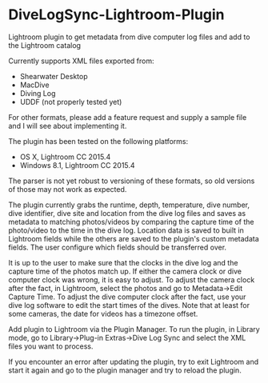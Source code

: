 # DiveLogSync-Lightroom-Plugin
Lightroom plugin to get metadata from dive computer log files and add to the Lightroom catalog

Currently supports XML files exported from:
- Shearwater Desktop
- MacDive
- Diving Log
- UDDF (not properly tested yet)

For other formats, please add a feature request and supply a sample file and I will see about implementing it.

The plugin has been tested on the following platforms:
- OS X, Lightroom CC 2015.4
- Windows 8.1, Lightroom CC 2015.4

The parser is not yet robust to versioning of these formats, so old versions of those may not work as expected.

The plugin currently grabs the runtime, depth, temperature, dive number, dive identifier, dive site and location from the dive log files
and saves as metadata to matching photos/videos by comparing the capture time of the photo/video to the time in
the dive log. Location data is saved to built in Lightroom fields while the others are saved to the plugin's custom metadata fields.
The user configure which fields should be transferred over.

It is up to the user to make sure that the clocks in the dive log and the capture time
of the photos match up. If either the camera clock or dive computer clock was wrong,
it is easy to adjust. To adjust the camera clock after the fact, in Lightroom, select the photos and go to Metadata->Edit Capture Time.
To adjust the dive computer clock after the fact, use your dive log software to edit the start times of the dives. Note that at least for some cameras, the date for videos has a timezone offset.

Add plugin to Lightroom via the Plugin Manager. To run the plugin, in Library mode,
go to Library->Plug-in Extras->Dive Log Sync and select the XML files you want to process.

If you encounter an error after updating the plugin, try to exit Lightroom and start it again and go to the plugin manager and try to reload the plugin.
